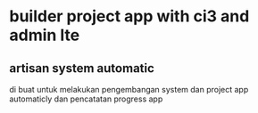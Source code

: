 # builder project app with ci3 and admin lte
## artisan system automatic
di buat untuk melakukan pengembangan system dan project app automaticly dan pencatatan progress app

